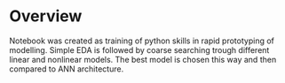 # Overview
Notebook was created as training of python skills in rapid prototyping of modelling. Simple EDA is followed by coarse searching trough different linear and nonlinear models. The best model is chosen this way and then compared to ANN architecture.
